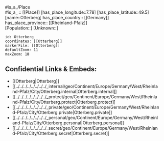 ﻿---
location: [49.5,7.78] 
mapzoom: [7,12] 
mapmarker: city 
type: City
tags:
- geo/City


SpocWebEntityId: 33188
isDeleted: false
confidential: public

---
#is_a_/Place  
#is_a_ :: [[Place]] 
[has_place_longitude::7.78] 
[has_place_latitude::49.5] 
[name::Otterberg] 
has_place_country:: [[Germany]]  
has_place_province:: [[Rheinland-Pfalz]]  
[Population::] 
[Unknown::] 


```leaflet
id: Otterberg
coordinates: [[Otterberg]] 
markerFile: [[Otterberg]] 
defaultZoom: 11 
maxZoom: 18
```


## Confidential Links & Embeds: 
- [[Otterberg|Otterberg]]  
- [[../../../../../../../../_internal/geo/Continent/Europe/Germany/West/Rheinland-Pfalz/City/Otterberg.internal|Otterberg.internal]] 
- [[../../../../../../../../_protect/geo/Continent/Europe/Germany/West/Rheinland-Pfalz/City/Otterberg.protect|Otterberg.protect]] 
- [[../../../../../../../../_private/geo/Continent/Europe/Germany/West/Rheinland-Pfalz/City/Otterberg.private|Otterberg.private]] 
- [[../../../../../../../../_personal/geo/Continent/Europe/Germany/West/Rheinland-Pfalz/City/Otterberg.personal|Otterberg.personal]] 
- [[../../../../../../../../_secret/geo/Continent/Europe/Germany/West/Rheinland-Pfalz/City/Otterberg.secret|Otterberg.secret]] 

